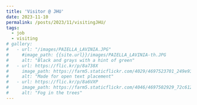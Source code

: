 ```yaml
---
title: 'Visitor @ JHU'
date: 2023-11-10
permalink: /posts/2023/11/visitingJHU/
tags:
  - job
  - visiting
# gallery:
#   - url: "/images/PAIELLA_LAVINIA.JPG"
#     #image_path: {{site.url}}/images/PAIELLA_LAVINIA-th.JPG
#     alt: "Black and grays with a hint of green"
#   - url: https://flic.kr/p/8a738X
#     image_path: https://farm5.staticflickr.com/4029/4697523701_249e93ba23_q.jpg
#     alt: "Made for open text placement"
#   - url: https://flic.kr/p/8a6VXP
#     image_path: https://farm5.staticflickr.com/4046/4697502929_72c612c636_q.jpg
#     alt: "Fog in the trees"
---
```


 <!-- I am currently visiting the Gravitation & Cosmology of Prof. Berti at the John Hopkins University of Baltimore for a month (and taking pictures with well known physicists along the way). 

{% include gallery id="gallery" caption="This is a second gallery example with images hosted externally." %}-->

<!--- ![Einstein in Washington](/images/einstein2.jpeg)   -->
